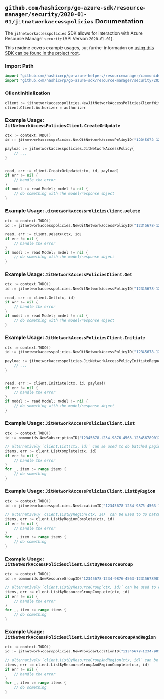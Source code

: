 
## `github.com/hashicorp/go-azure-sdk/resource-manager/security/2020-01-01/jitnetworkaccesspolicies` Documentation

The `jitnetworkaccesspolicies` SDK allows for interaction with Azure Resource Manager `security` (API Version `2020-01-01`).

This readme covers example usages, but further information on [using this SDK can be found in the project root](https://github.com/hashicorp/go-azure-sdk/tree/main/docs).

### Import Path

```go
import "github.com/hashicorp/go-azure-helpers/resourcemanager/commonids"
import "github.com/hashicorp/go-azure-sdk/resource-manager/security/2020-01-01/jitnetworkaccesspolicies"
```


### Client Initialization

```go
client := jitnetworkaccesspolicies.NewJitNetworkAccessPoliciesClientWithBaseURI("https://management.azure.com")
client.Client.Authorizer = authorizer
```


### Example Usage: `JitNetworkAccessPoliciesClient.CreateOrUpdate`

```go
ctx := context.TODO()
id := jitnetworkaccesspolicies.NewJitNetworkAccessPolicyID("12345678-1234-9876-4563-123456789012", "example-resource-group", "locationValue", "jitNetworkAccessPolicyValue")

payload := jitnetworkaccesspolicies.JitNetworkAccessPolicy{
	// ...
}


read, err := client.CreateOrUpdate(ctx, id, payload)
if err != nil {
	// handle the error
}
if model := read.Model; model != nil {
	// do something with the model/response object
}
```


### Example Usage: `JitNetworkAccessPoliciesClient.Delete`

```go
ctx := context.TODO()
id := jitnetworkaccesspolicies.NewJitNetworkAccessPolicyID("12345678-1234-9876-4563-123456789012", "example-resource-group", "locationValue", "jitNetworkAccessPolicyValue")

read, err := client.Delete(ctx, id)
if err != nil {
	// handle the error
}
if model := read.Model; model != nil {
	// do something with the model/response object
}
```


### Example Usage: `JitNetworkAccessPoliciesClient.Get`

```go
ctx := context.TODO()
id := jitnetworkaccesspolicies.NewJitNetworkAccessPolicyID("12345678-1234-9876-4563-123456789012", "example-resource-group", "locationValue", "jitNetworkAccessPolicyValue")

read, err := client.Get(ctx, id)
if err != nil {
	// handle the error
}
if model := read.Model; model != nil {
	// do something with the model/response object
}
```


### Example Usage: `JitNetworkAccessPoliciesClient.Initiate`

```go
ctx := context.TODO()
id := jitnetworkaccesspolicies.NewJitNetworkAccessPolicyID("12345678-1234-9876-4563-123456789012", "example-resource-group", "locationValue", "jitNetworkAccessPolicyValue")

payload := jitnetworkaccesspolicies.JitNetworkAccessPolicyInitiateRequest{
	// ...
}


read, err := client.Initiate(ctx, id, payload)
if err != nil {
	// handle the error
}
if model := read.Model; model != nil {
	// do something with the model/response object
}
```


### Example Usage: `JitNetworkAccessPoliciesClient.List`

```go
ctx := context.TODO()
id := commonids.NewSubscriptionID("12345678-1234-9876-4563-123456789012")

// alternatively `client.List(ctx, id)` can be used to do batched pagination
items, err := client.ListComplete(ctx, id)
if err != nil {
	// handle the error
}
for _, item := range items {
	// do something
}
```


### Example Usage: `JitNetworkAccessPoliciesClient.ListByRegion`

```go
ctx := context.TODO()
id := jitnetworkaccesspolicies.NewLocationID("12345678-1234-9876-4563-123456789012", "locationValue")

// alternatively `client.ListByRegion(ctx, id)` can be used to do batched pagination
items, err := client.ListByRegionComplete(ctx, id)
if err != nil {
	// handle the error
}
for _, item := range items {
	// do something
}
```


### Example Usage: `JitNetworkAccessPoliciesClient.ListByResourceGroup`

```go
ctx := context.TODO()
id := commonids.NewResourceGroupID("12345678-1234-9876-4563-123456789012", "example-resource-group")

// alternatively `client.ListByResourceGroup(ctx, id)` can be used to do batched pagination
items, err := client.ListByResourceGroupComplete(ctx, id)
if err != nil {
	// handle the error
}
for _, item := range items {
	// do something
}
```


### Example Usage: `JitNetworkAccessPoliciesClient.ListByResourceGroupAndRegion`

```go
ctx := context.TODO()
id := jitnetworkaccesspolicies.NewProviderLocationID("12345678-1234-9876-4563-123456789012", "example-resource-group", "locationValue")

// alternatively `client.ListByResourceGroupAndRegion(ctx, id)` can be used to do batched pagination
items, err := client.ListByResourceGroupAndRegionComplete(ctx, id)
if err != nil {
	// handle the error
}
for _, item := range items {
	// do something
}
```
